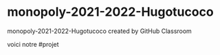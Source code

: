 # monopoly-2021-2022-Hugotucoco
monopoly-2021-2022-Hugotucoco created by GitHub Classroom

voici notre
#projet
